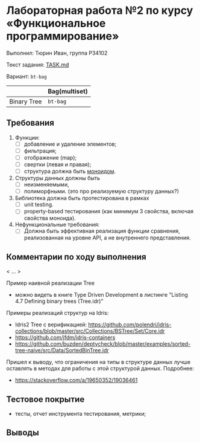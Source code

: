 # Лабораторная работа №2 по курсу «Функциональное программирование»

Выполнил: Тюрин Иван, группа P34102

Текст задания: [TASK.md](./TASK.md)

Вариант: `bt-bag`

|                           | Bag(multiset) |
|---------------------------|---------------|
| Binary Tree               | `bt-bag`      |

## Требования

1. Функции:
    - [ ] добавление и удаление элементов;
    - [ ] фильтрация;
    - [ ] отображение (map);
    - [ ] свертки (левая и правая);
    - [ ] структура должна быть [моноидом](https://ru.m.wikipedia.org/wiki/Моноид).
2. Структуры данных должны быть 
    - [ ] неизменяемыми,
    - [ ] полиморфными. (это про реализуемую структуру данных?)
3. Библиотека должна быть протестирована в рамках 
    - [ ] unit testing.
    - [ ] property-based тестирования (как минимум 3 свойства, включая свойства моноида).
4. Нефункциональные требования:
    - [ ] Должна быть эффективная реализация функции сравнения, реализованная на
    уровне API, а не внутреннего представления.

## Комментарии по ходу выполнения

< ... >

Пример наивной реализации Tree
- можно видеть в книге Type Driven Development в листинге "Listing 4.7 Defining binary trees (Tree.idr)"

Примеры реализаций структур на Idris:
- Idris2 Tree с верификацией: https://github.com/polendri/idris-collections/blob/master/src/Collections/BSTree/Set/Core.idr
- https://github.com/jfdm/idris-containers
- https://github.com/buzden/deptycheck/blob/master/examples/sorted-tree-naive/src/Data/SortedBinTree.idr

Пришел к выводу, что ограничения на типы в структуре данных лучше оставлять в
методах для работы с этой структурой данных. Подробнее:
- https://stackoverflow.com/a/19650352/19036461

## Тестовое покрытие

- тесты, отчет инструмента тестирования, метрики;

## Выводы